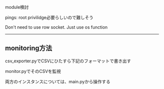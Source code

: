 module検討

pings:
root privilidge必要らしいので難しそう

Don't need to use row socket.
Just use os function

----------
## monitoring方法
csv_exporter.pyでCSVにひたすら下記のフォーマットで書き出す

monitor.pyでそのCSVを監視

両方のインスタンスについては、main.pyから操作する
